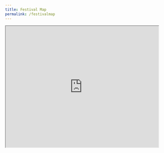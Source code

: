 ```yaml
---
title: Festival Map
permalink: /festivalmap
---
```

<html>
<body>
<iframe src="https://www.google.com/maps/d/embed?mid=1iocybSAgqXITlJxyuPm-Vo-BxEwqcVc&ehbc=2E312F" width="100%" height="400"></iframe>
</body>
</html>
